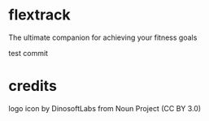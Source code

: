 # flextrack
The ultimate companion for achieving your fitness goals

test commit

# credits
logo icon by DinosoftLabs from Noun Project (CC BY 3.0)